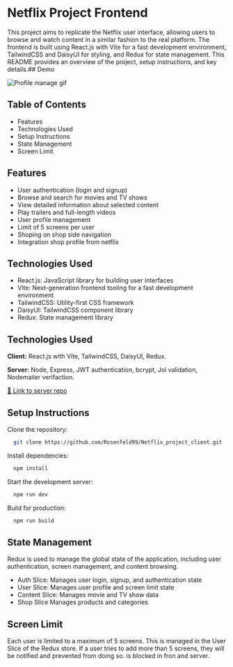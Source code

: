 
# Netflix Project Frontend 

This project aims to replicate the Netflix user interface, allowing users to browse and watch content in a similar fashion to the real platform. The frontend is built using React.js with Vite for a fast development environment, TailwindCSS and DaisyUI for styling, and Redux for state management. This README provides an overview of the project, setup instructions, and key details.## Demo

![Profile manage gif](https://res.cloudinary.com/djwetaeqt/image/upload/v1718060751/github_Images/ScreenshotGithub_x9mgeb.png)


## Table of Contents

- Features
- Technologies Used
- Setup Instructions
- State Management
- Screen Limit



## Features

- User authentication (login and signup)
- Browse and search for movies and TV shows
- View detailed information about selected content
- Play trailers and full-length videos
- User profile management
- Limit of 5 screens per user
- Shoping on shop side navigation
- Integration shop profile from netflix

## Technologies Used

- React.js: JavaScript library for building user interfaces
- Vite: Next-generation frontend tooling for a fast development environment
- TailwindCSS: Utility-first CSS framework
- DaisyUI: TailwindCSS component library
- Redux: State management library
## Technologies Used

**Client:** React.js with Vite, TailwindCSS, DaisyUI, Redux.

**Server:** Node, Express, JWT authentication, bcrypt, Joi validation, Nodemailer verifaction.

 
[🔗 Link to server repo](https://github.com/Rosenfeld99/Netflix_project_server)




## Setup Instructions

Clone the repository:

```bash
  git clone https://github.com/Rosenfeld99/Netflix_project_client.git
```
Install dependencies:

```bash
  npm install
```
Start the development server:

```bash
  npm run dev
```
Build for production:

```bash
  npm run build
```

## State Management

Redux is used to manage the global state of the application, including user authentication, screen management, and content browsing.

- Auth Slice: Manages user login, signup, and authentication state
- User Slice: Manages user profile and screen limit state
- Content Slice: Manages movie and TV show data
- Shop Slice Manages products and categories

## Screen Limit

Each user is limited to a maximum of 5 screens. This is managed in the User Slice of the Redux store. If a user tries to add more than 5 screens, they will be notified and prevented from doing so.
is blocked in fron and server.
